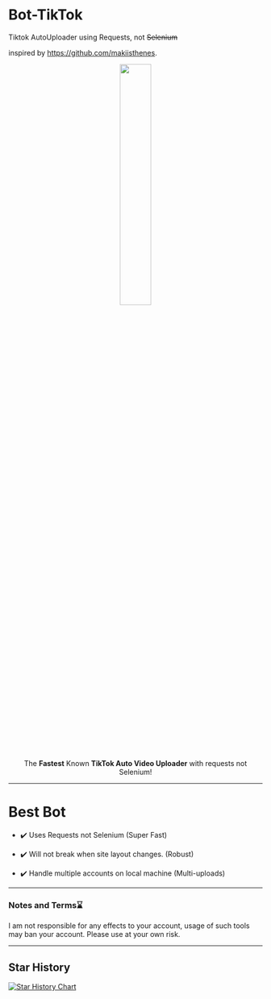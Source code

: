 # Bot-TikTok

Tiktok AutoUploader using Requests, not ~~Selenium~~

inspired by https://github.com/makiisthenes.

<p align="center">
<image src="https://user-images.githubusercontent.com/52138450/111885490-04ab6680-89c0-11eb-955a-f833577b4406.png" width="35%">
</p>

<p align="center">The <strong>Fastest</strong> Known <strong>TikTok Auto Video Uploader</strong> with requests not Selenium!</p>

--------------------------------------

# Best Bot

- ✔️ Uses Requests not Selenium (Super Fast)

- ✔️ Will not break when site layout changes. (Robust)

- ✔️ Handle multiple accounts on local machine (Multi-uploads)

--------------------------------------

### Notes and Terms⌛

I am not responsible for any effects to your account, usage of such tools may ban your account. Please use at your own risk. 


----

## Star History

[![Star History Chart](https://api.star-history.com/svg?repos=makiisthenes/TiktokAutoUploader&type=Date)](https://star-history.com/#makiisthenes/TiktokAutoUploader&Date)
